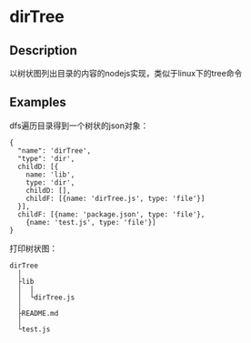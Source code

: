 # dirTree

## Description
以树状图列出目录的内容的nodejs实现，类似于linux下的tree命令

## Examples
dfs遍历目录得到一个树状的json对象：
```
{
  "name": 'dirTree',
  "type": 'dir',
  childD: [{
    name: 'lib',
    type: 'dir',
    childD: [],
    childF: [{name: 'dirTree.js', type: 'file'}]
  }],
  childF: [{name: 'package.json', type: 'file'},
    {name: 'test.js', type: 'file'}]
}
```

打印树状图：
```
dirTree
  │
  ├lib
  │  │
  │  └dirTree.js
  │
  ├README.md
  │
  └test.js
```


